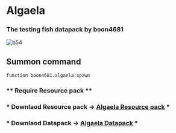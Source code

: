 # Algaela
### The testing fish datapack by boon4681

![b54](https://user-images.githubusercontent.com/46645814/154958843-5d0aa7a8-b4b4-42c0-82bf-3d11eac00d4a.gif)

## Summon command
```mcfunction
function boon4681.algaela:spawn
```
### \*\* Require Resource pack \*\*
### \* Downlaod Resource pack -> [Algaela Resource pack](https://github.com/boon4681/algaela/files/8109309/algaela.zip) \*
### \* Downlaod Datapack -> [Algaela Datapack](https://github.com/boon4681/algaela/files/8109326/algaela.zip) \*